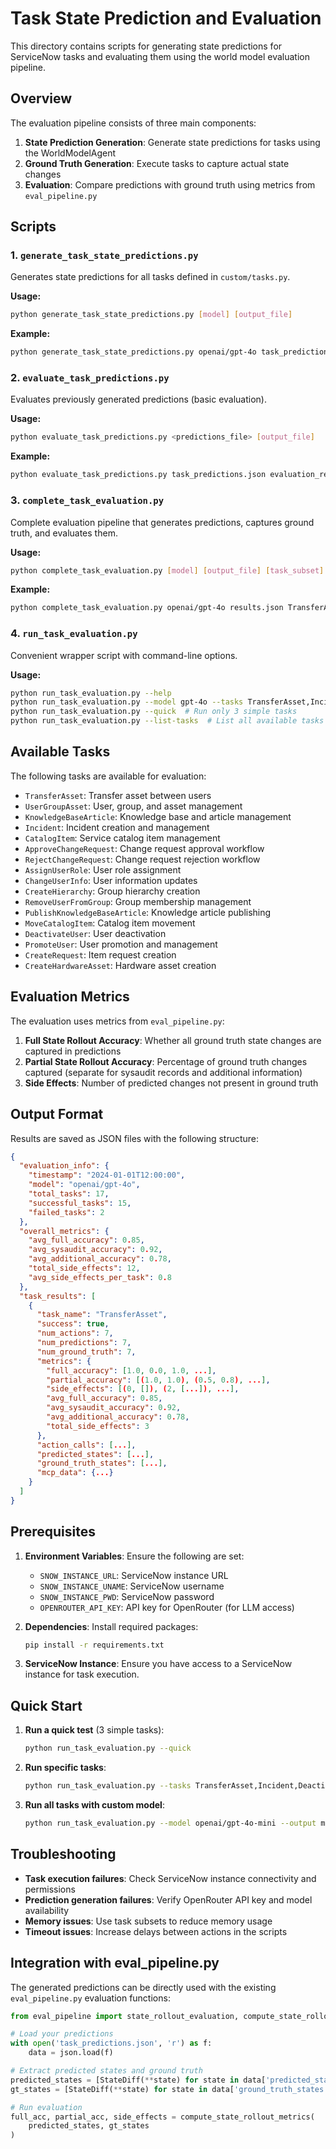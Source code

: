 # Task State Prediction and Evaluation

This directory contains scripts for generating state predictions for ServiceNow tasks and evaluating them using the world model evaluation pipeline.

## Overview

The evaluation pipeline consists of three main components:

1. **State Prediction Generation**: Generate state predictions for tasks using the WorldModelAgent
2. **Ground Truth Generation**: Execute tasks to capture actual state changes
3. **Evaluation**: Compare predictions with ground truth using metrics from `eval_pipeline.py`

## Scripts

### 1. `generate_task_state_predictions.py`
Generates state predictions for all tasks defined in `custom/tasks.py`.

**Usage:**
```bash
python generate_task_state_predictions.py [model] [output_file]
```

**Example:**
```bash
python generate_task_state_predictions.py openai/gpt-4o task_predictions.json
```

### 2. `evaluate_task_predictions.py`
Evaluates previously generated predictions (basic evaluation).

**Usage:**
```bash
python evaluate_task_predictions.py <predictions_file> [output_file]
```

**Example:**
```bash
python evaluate_task_predictions.py task_predictions.json evaluation_results.json
```

### 3. `complete_task_evaluation.py`
Complete evaluation pipeline that generates predictions, captures ground truth, and evaluates them.

**Usage:**
```bash
python complete_task_evaluation.py [model] [output_file] [task_subset]
```

**Example:**
```bash
python complete_task_evaluation.py openai/gpt-4o results.json TransferAsset,Incident
```

### 4. `run_task_evaluation.py`
Convenient wrapper script with command-line options.

**Usage:**
```bash
python run_task_evaluation.py --help
python run_task_evaluation.py --model gpt-4o --tasks TransferAsset,Incident
python run_task_evaluation.py --quick  # Run only 3 simple tasks
python run_task_evaluation.py --list-tasks  # List all available tasks
```

## Available Tasks

The following tasks are available for evaluation:

- `TransferAsset`: Transfer asset between users
- `UserGroupAsset`: User, group, and asset management
- `KnowledgeBaseArticle`: Knowledge base and article management
- `Incident`: Incident creation and management
- `CatalogItem`: Service catalog item management
- `ApproveChangeRequest`: Change request approval workflow
- `RejectChangeRequest`: Change request rejection workflow
- `AssignUserRole`: User role assignment
- `ChangeUserInfo`: User information updates
- `CreateHierarchy`: Group hierarchy creation
- `RemoveUserFromGroup`: Group membership management
- `PublishKnowledgeBaseArticle`: Knowledge article publishing
- `MoveCatalogItem`: Catalog item movement
- `DeactivateUser`: User deactivation
- `PromoteUser`: User promotion and management
- `CreateRequest`: Item request creation
- `CreateHardwareAsset`: Hardware asset creation

## Evaluation Metrics

The evaluation uses metrics from `eval_pipeline.py`:

1. **Full State Rollout Accuracy**: Whether all ground truth state changes are captured in predictions
2. **Partial State Rollout Accuracy**: Percentage of ground truth changes captured (separate for sysaudit records and additional information)
3. **Side Effects**: Number of predicted changes not present in ground truth

## Output Format

Results are saved as JSON files with the following structure:

```json
{
  "evaluation_info": {
    "timestamp": "2024-01-01T12:00:00",
    "model": "openai/gpt-4o",
    "total_tasks": 17,
    "successful_tasks": 15,
    "failed_tasks": 2
  },
  "overall_metrics": {
    "avg_full_accuracy": 0.85,
    "avg_sysaudit_accuracy": 0.92,
    "avg_additional_accuracy": 0.78,
    "total_side_effects": 12,
    "avg_side_effects_per_task": 0.8
  },
  "task_results": [
    {
      "task_name": "TransferAsset",
      "success": true,
      "num_actions": 7,
      "num_predictions": 7,
      "num_ground_truth": 7,
      "metrics": {
        "full_accuracy": [1.0, 0.0, 1.0, ...],
        "partial_accuracy": [(1.0, 1.0), (0.5, 0.8), ...],
        "side_effects": [(0, []), (2, [...]), ...],
        "avg_full_accuracy": 0.85,
        "avg_sysaudit_accuracy": 0.92,
        "avg_additional_accuracy": 0.78,
        "total_side_effects": 3
      },
      "action_calls": [...],
      "predicted_states": [...],
      "ground_truth_states": [...],
      "mcp_data": {...}
    }
  ]
}
```

## Prerequisites

1. **Environment Variables**: Ensure the following are set:
   - `SNOW_INSTANCE_URL`: ServiceNow instance URL
   - `SNOW_INSTANCE_UNAME`: ServiceNow username
   - `SNOW_INSTANCE_PWD`: ServiceNow password
   - `OPENROUTER_API_KEY`: API key for OpenRouter (for LLM access)

2. **Dependencies**: Install required packages:
   ```bash
   pip install -r requirements.txt
   ```

3. **ServiceNow Instance**: Ensure you have access to a ServiceNow instance for task execution.

## Quick Start

1. **Run a quick test** (3 simple tasks):
   ```bash
   python run_task_evaluation.py --quick
   ```

2. **Run specific tasks**:
   ```bash
   python run_task_evaluation.py --tasks TransferAsset,Incident,DeactivateUser
   ```

3. **Run all tasks with custom model**:
   ```bash
   python run_task_evaluation.py --model openai/gpt-4o-mini --output my_results.json
   ```

## Troubleshooting

- **Task execution failures**: Check ServiceNow instance connectivity and permissions
- **Prediction generation failures**: Verify OpenRouter API key and model availability
- **Memory issues**: Use task subsets to reduce memory usage
- **Timeout issues**: Increase delays between actions in the scripts

## Integration with eval_pipeline.py

The generated predictions can be directly used with the existing `eval_pipeline.py` evaluation functions:

```python
from eval_pipeline import state_rollout_evaluation, compute_state_rollout_metrics

# Load your predictions
with open('task_predictions.json', 'r') as f:
    data = json.load(f)

# Extract predicted states and ground truth
predicted_states = [StateDiff(**state) for state in data['predicted_states']]
gt_states = [StateDiff(**state) for state in data['ground_truth_states']]

# Run evaluation
full_acc, partial_acc, side_effects = compute_state_rollout_metrics(
    predicted_states, gt_states
)
```

